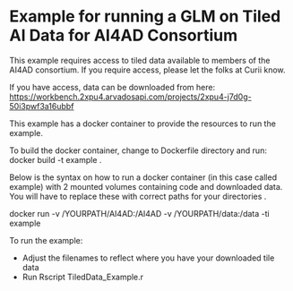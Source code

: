 # Example for running a GLM on Tiled AI Data for AI4AD Consortium
This example requires access to tiled data available to members of the AI4AD consortium.  If you require access, please let the folks at Curii know.

If you have access, data can be downloaded from here:
https://workbench.2xpu4.arvadosapi.com/projects/2xpu4-j7d0g-50i3pwf3a16ubbf

This example has a docker container to provide the resources to run the example.

To build the docker container, change to Dockerfile directory and run:
docker build -t example . 

Below is the syntax on how to run a docker container (in this case called example) with 2 mounted volumes containing code and downloaded data.  You will have to replace these with correct paths for your directories .

docker run -v /YOURPATH/AI4AD:/AI4AD -v /YOURPATH/data:/data -ti example

To run the example:
* Adjust the filenames to reflect where you have your downloaded tile data
* Run Rscript TiledData_Example.r  
